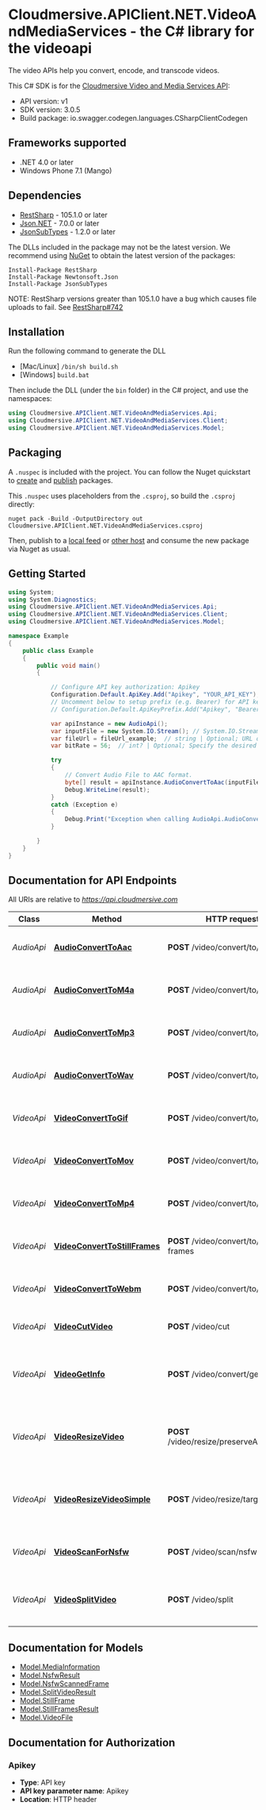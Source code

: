 # Cloudmersive.APIClient.NET.VideoAndMediaServices - the C# library for the videoapi

The video APIs help you convert, encode, and transcode videos.

This C# SDK is for the [Cloudmersive Video and Media Services API](https://cloudmersive.com/video-and-media-services-api):

- API version: v1
- SDK version: 3.0.5
- Build package: io.swagger.codegen.languages.CSharpClientCodegen

<a name="frameworks-supported"></a>
## Frameworks supported
- .NET 4.0 or later
- Windows Phone 7.1 (Mango)

<a name="dependencies"></a>
## Dependencies
- [RestSharp](https://www.nuget.org/packages/RestSharp) - 105.1.0 or later
- [Json.NET](https://www.nuget.org/packages/Newtonsoft.Json/) - 7.0.0 or later
- [JsonSubTypes](https://www.nuget.org/packages/JsonSubTypes/) - 1.2.0 or later

The DLLs included in the package may not be the latest version. We recommend using [NuGet](https://docs.nuget.org/consume/installing-nuget) to obtain the latest version of the packages:
```
Install-Package RestSharp
Install-Package Newtonsoft.Json
Install-Package JsonSubTypes
```

NOTE: RestSharp versions greater than 105.1.0 have a bug which causes file uploads to fail. See [RestSharp#742](https://github.com/restsharp/RestSharp/issues/742)

<a name="installation"></a>
## Installation
Run the following command to generate the DLL
- [Mac/Linux] `/bin/sh build.sh`
- [Windows] `build.bat`

Then include the DLL (under the `bin` folder) in the C# project, and use the namespaces:
```csharp
using Cloudmersive.APIClient.NET.VideoAndMediaServices.Api;
using Cloudmersive.APIClient.NET.VideoAndMediaServices.Client;
using Cloudmersive.APIClient.NET.VideoAndMediaServices.Model;
```
<a name="packaging"></a>
## Packaging

A `.nuspec` is included with the project. You can follow the Nuget quickstart to [create](https://docs.microsoft.com/en-us/nuget/quickstart/create-and-publish-a-package#create-the-package) and [publish](https://docs.microsoft.com/en-us/nuget/quickstart/create-and-publish-a-package#publish-the-package) packages.

This `.nuspec` uses placeholders from the `.csproj`, so build the `.csproj` directly:

```
nuget pack -Build -OutputDirectory out Cloudmersive.APIClient.NET.VideoAndMediaServices.csproj
```

Then, publish to a [local feed](https://docs.microsoft.com/en-us/nuget/hosting-packages/local-feeds) or [other host](https://docs.microsoft.com/en-us/nuget/hosting-packages/overview) and consume the new package via Nuget as usual.

<a name="getting-started"></a>
## Getting Started

```csharp
using System;
using System.Diagnostics;
using Cloudmersive.APIClient.NET.VideoAndMediaServices.Api;
using Cloudmersive.APIClient.NET.VideoAndMediaServices.Client;
using Cloudmersive.APIClient.NET.VideoAndMediaServices.Model;

namespace Example
{
    public class Example
    {
        public void main()
        {

            // Configure API key authorization: Apikey
            Configuration.Default.ApiKey.Add("Apikey", "YOUR_API_KEY");
            // Uncomment below to setup prefix (e.g. Bearer) for API key, if needed
            // Configuration.Default.ApiKeyPrefix.Add("Apikey", "Bearer");

            var apiInstance = new AudioApi();
            var inputFile = new System.IO.Stream(); // System.IO.Stream | Input file to perform the operation on. (optional) 
            var fileUrl = fileUrl_example;  // string | Optional; URL of an audio file being used for conversion. Use this option for files larger than 2GB. (optional) 
            var bitRate = 56;  // int? | Optional; Specify the desired bitrate of the converted audio file in kilobytes per second (kB/s). Value may be between 48 and 1,411. By default, the optimal bitrate will be chosen automatically. (optional) 

            try
            {
                // Convert Audio File to AAC format.
                byte[] result = apiInstance.AudioConvertToAac(inputFile, fileUrl, bitRate);
                Debug.WriteLine(result);
            }
            catch (Exception e)
            {
                Debug.Print("Exception when calling AudioApi.AudioConvertToAac: " + e.Message );
            }

        }
    }
}
```

<a name="documentation-for-api-endpoints"></a>
## Documentation for API Endpoints

All URIs are relative to *https://api.cloudmersive.com*

Class | Method | HTTP request | Description
------------ | ------------- | ------------- | -------------
*AudioApi* | [**AudioConvertToAac**](docs/AudioApi.md#audioconverttoaac) | **POST** /video/convert/to/aac | Convert Audio File to AAC format.
*AudioApi* | [**AudioConvertToM4a**](docs/AudioApi.md#audioconverttom4a) | **POST** /video/convert/to/m4a | Convert Audio File to M4A format.
*AudioApi* | [**AudioConvertToMp3**](docs/AudioApi.md#audioconverttomp3) | **POST** /video/convert/to/mp3 | Convert Audio File to MP3 format.
*AudioApi* | [**AudioConvertToWav**](docs/AudioApi.md#audioconverttowav) | **POST** /video/convert/to/wav | Convert Audio File to WAV format.
*VideoApi* | [**VideoConvertToGif**](docs/VideoApi.md#videoconverttogif) | **POST** /video/convert/to/gif | Convert Video to Animated GIF format.
*VideoApi* | [**VideoConvertToMov**](docs/VideoApi.md#videoconverttomov) | **POST** /video/convert/to/mov | Convert Video to MOV format.
*VideoApi* | [**VideoConvertToMp4**](docs/VideoApi.md#videoconverttomp4) | **POST** /video/convert/to/mp4 | Convert Video to MP4 format.
*VideoApi* | [**VideoConvertToStillFrames**](docs/VideoApi.md#videoconverttostillframes) | **POST** /video/convert/to/still-frames | Convert Video to PNG Still Frames.
*VideoApi* | [**VideoConvertToWebm**](docs/VideoApi.md#videoconverttowebm) | **POST** /video/convert/to/webm | Convert Video to WEBM format.
*VideoApi* | [**VideoCutVideo**](docs/VideoApi.md#videocutvideo) | **POST** /video/cut | Cut a Video to a Shorter Length
*VideoApi* | [**VideoGetInfo**](docs/VideoApi.md#videogetinfo) | **POST** /video/convert/get-info | Get detailed information about a video or audio file
*VideoApi* | [**VideoResizeVideo**](docs/VideoApi.md#videoresizevideo) | **POST** /video/resize/preserveAspectRatio | Resizes a Video Preserving the Original Aspect Ratio.
*VideoApi* | [**VideoResizeVideoSimple**](docs/VideoApi.md#videoresizevideosimple) | **POST** /video/resize/target | Resizes a Video without Preserving Aspect Ratio.
*VideoApi* | [**VideoScanForNsfw**](docs/VideoApi.md#videoscanfornsfw) | **POST** /video/scan/nsfw | Scan a Video for NSFW content.
*VideoApi* | [**VideoSplitVideo**](docs/VideoApi.md#videosplitvideo) | **POST** /video/split | Split a Video into Two Shorter Videos


<a name="documentation-for-models"></a>
## Documentation for Models

 - [Model.MediaInformation](docs/MediaInformation.md)
 - [Model.NsfwResult](docs/NsfwResult.md)
 - [Model.NsfwScannedFrame](docs/NsfwScannedFrame.md)
 - [Model.SplitVideoResult](docs/SplitVideoResult.md)
 - [Model.StillFrame](docs/StillFrame.md)
 - [Model.StillFramesResult](docs/StillFramesResult.md)
 - [Model.VideoFile](docs/VideoFile.md)


<a name="documentation-for-authorization"></a>
## Documentation for Authorization

<a name="Apikey"></a>
### Apikey

- **Type**: API key
- **API key parameter name**: Apikey
- **Location**: HTTP header


